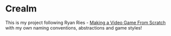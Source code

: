 # Crealm
This is my project following Ryan Ries - [Making a Video Game From Scratch](https://www.youtube.com/playlist?list%3DPLlaINRtydtNWuRfd4Ra3KeD6L9FP_tDE7) with my own naming conventions, abstractions and game styles! 